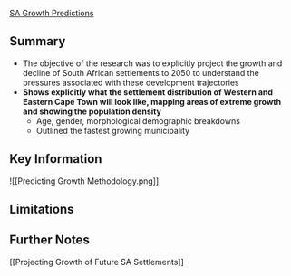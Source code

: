 
[SA Growth Predictions](https://pta-gis-2-web1.csir.co.za/portal/apps/GBCascade/index.html?appid=5180459a765c4e63bfb3fa527c7302b3)

## Summary

- The objective of the research was to explicitly project the growth and decline of South African settlements to 2050 to understand the pressures associated with these development trajectories
- **Shows explicitly what the settlement distribution of Western and Eastern Cape Town will look like, mapping areas of extreme growth and showing the population density**
	- Age, gender, morphological demographic breakdowns
	- Outlined the fastest growing municipality
## Key Information

![[Predicting Growth Methodology.png]]

## Limitations

## Further Notes

[[Projecting Growth of Future SA Settlements]]